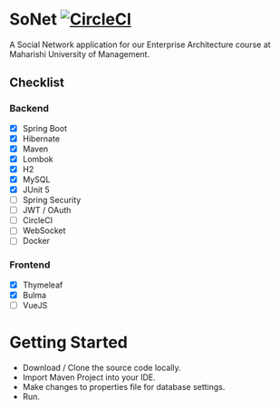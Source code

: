 # SoNet [![CircleCI](https://circleci.com/gh/jonathangetachew/SoNet.svg?style=svg)](https://circleci.com/gh/jonathangetachew/SoNet)
A Social Network application for our Enterprise Architecture course at Maharishi University of Management.

## Checklist
### Backend
* [x] Spring Boot
* [x] Hibernate
* [x] Maven
* [x] Lombok
* [x] H2
* [x] MySQL
* [x] JUnit 5
* [ ] Spring Security
* [ ] JWT / OAuth
* [ ] CircleCI
* [ ] WebSocket
* [ ] Docker

### Frontend
* [x] Thymeleaf
* [x] Bulma
* [ ] VueJS

# Getting Started
* Download / Clone the source code locally.
* Import Maven Project into your IDE.
* Make changes to properties file for database settings.
* Run.

